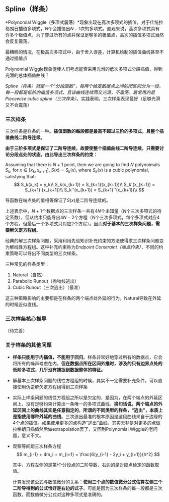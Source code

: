 ## Spline（样条）

*Polynomial Wiggle（多项式震荡）*现象出现在高次多项式的插值。对于传统拉格朗日插值多项式，$N$个会插值出$N-1$次的多项式。直观来说，高次多项式具有许多个极值点，为了穿过所有的点并保证足够多的极值点，高次的插值多项式当然会反复震荡。

最糟糕的情况，在极高次多项式中，由于舍入误差，计算机绘制的插值曲线甚至不通过插值点

Polynomial Wiggle现象促使人们考虑能否采用光滑的低次多项式分段插值，得到光滑的总体插值曲线？

*Spline（样条）*就是一个“分段函数”，每两个给定数据点之间的闭区间分为一段，每一段都是低阶的插值多项式，且该曲线连续而又光滑，不震荡。最常用的是*Piecewise cubic spline（三次样条）*。实践表明，三次样条表现最好（足够光滑又不会震荡）

### 三次样条
三次样条是样条的一种。**插值函数的每段都是最高不超过三阶的多项式，且整个插值曲线二阶导连续。**

**由于三阶多项式是保证了二阶导连续，故要使整个插值曲线二阶导连续，只需要讨论分段点处的状态。由此导出三次样条的约束：**

Assuming that there is $N+1$ point, then we are going to find $N$ polynoimals $S_k$,
for $x \in [x_k, x_{k+1}]$, $S(x) = S_k(x)$, where $S_k(x)$ is a cubic polynomial, satisfying that:
$$
    S_k(x_k) = y_k\\
    S_k(x_{k+1}) = S_{k+1}(x_{k+1})\\
    S_k'(x_{k+1}) = S_{k+1}'(x_{k+1})\\
    S_k''(x_{k+1}) = S_{k+1}''(x_{k+1})\\
$$

导函数在端点处的值相等保证了$S(x)$是二阶导连续的。

上述表示中，$N+1$个数据点的三次样条一共有$4N$个未知量（$N$个三次多项式的待定系数），但从约束只能导出$4N-2$个方程（$N$个三次多项式，每个多项式对应4个方程，但最后一个多项式只对应2个方程）。因而**对于基本的三次样条问题，需要解欠定方程组**。

经典的解三次样条问题，采用利用先验知识补充约束的方法使得求三次样条问题变为解线性方程组。这种补充约束称为*Endpoint Constraint（端点约束）*，不同的约束策略可以导出不同类型的三次样条。

三种常见的样条类型：
1. Natural（自然）
2. Parabolic Runout（抛物线逃出）
3. Cubic Runout（三次逃出）（最准）

这三种策略影响的主要都是在样条的两个端点处外延的行为。Natural导致在外延的时候近似直线。

### 三次样条核心推导
（待完善）

### 关于样条的其他问题
- **样条只能用于内插值，不能用于回归**。样条非常好地穿过所有的数据点，它会将所有的噪声考虑在内，**但在数据点所在区间外推时，涉及的只有边界点处的低阶多项式，几乎没有捕捉到数据整体的特征。**
- 解基本三次样条问题的线性方程组的时候，其实不一定需要补充条件，可以直接使用伪逆解欠定方程组得到三次样条
- 实际上样条问题的线性方程组之所以是欠定的，是因为，在两个端点的外延区间上，没有足够约束计算出一条唯一的多项式曲线。**换句话说，两个端点的外延区间上的曲线其实是任意指定的**。**所谓的不同类型的样条，“逃出”，本质上是指使用哪种外延的曲线**。三次逃出最准的根本原因是这段曲线来自于边缘的4个点的插值。如果使用更多的点构造“逃出”曲线，其实无非是对更多的点做拉格朗日插值然后做extrapolation罢了，又回到Polynomial Wiggle的老问题，意义不大。
- 观察等间距三次样条方程
  $$
    m_{i-1} + 4m_i + m_{i+1} = \frac{6(y_{i-1} - 2y_i + y_{i+1}}{h^2}
  $$

  其中，方程左侧的是第$i$个分段点的二阶导数，右边的是对应点给定的函数取值。

  计算发现该公式与数值微分的关系：**使用三个点的数值微分公式估算左侧三个二阶导得到的公式恰好是右边的式子**。可能是因为三次样条的每一段都是三次函数，而数值微分公式对这种多项式是准确的。